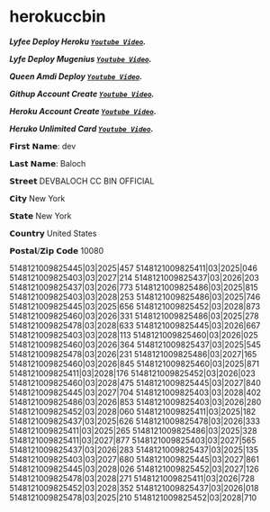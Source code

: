 # herokuccbin


***Lyfee Deploy Heroku [`Youtube Video`](https://youtu.be/CmH-S9DBGhU?si=B6N3n-fNljRN8FoO).***



***Lyfe Deploy Mugenius [`Youtube Video`](https://youtu.be/Gz8agSRKshk?si=PriXS-uJEoQakDv1).***



***Queen Amdi Deploy [`Youtube Video`](https://youtu.be/Yr0Ba_DPir4?si=2sNtHkIt677UfMc3).***



***Githup Account Create [`Youtube Video`](https://youtu.be/JdOZDvzg5EE?si=24Q-wpcjIVWs8WTi).*** 



***Heroku Account Create [`Youtube Video`](https://youtu.be/djJ8DOVcEVQ?si=QGTjz-Ba6N8yxRog).*** 



***Heruko Unlimited Card [`Youtube Video`](https://youtu.be/6nv1netcDbo?si=EFbLSTftGvNF0ZuS).*** 







𝗙𝗶𝗿𝘀𝘁 𝗡𝗮𝗺𝗲:
dev

𝗟𝗮𝘀𝘁 𝗡𝗮𝗺𝗲:
Baloch

𝗦𝘁𝗿𝗲𝗲𝘁
DEVBALOCH CC BIN OFFICIAL 

𝗖𝗶𝘁𝘆
New York 

𝗦𝘁𝗮𝘁𝗲
New York 

𝗖𝗼𝘂𝗻𝘁𝗿𝘆
United States 

𝗣𝗼𝘀𝘁𝗮𝗹/𝗭𝗶𝗽 𝗖𝗼𝗱𝗲
10080


5148121009825445|03|2025|457
5148121009825411|03|2025|046
5148121009825403|03|2027|214
5148121009825437|03|2026|203
5148121009825437|03|2026|773
5148121009825486|03|2025|815
5148121009825403|03|2028|253
5148121009825486|03|2025|746
5148121009825445|03|2025|656
5148121009825452|03|2028|873
5148121009825460|03|2026|331
5148121009825486|03|2025|278
5148121009825478|03|2028|633
5148121009825445|03|2026|667
5148121009825403|03|2028|113
5148121009825460|03|2026|025
5148121009825460|03|2026|364
5148121009825437|03|2025|545
5148121009825478|03|2026|231
5148121009825486|03|2027|165
5148121009825460|03|2026|845
5148121009825460|03|2025|871
5148121009825411|03|2028|176
5148121009825452|03|2026|023
5148121009825460|03|2028|475
5148121009825445|03|2027|840
5148121009825445|03|2027|704
5148121009825403|03|2028|402
5148121009825486|03|2026|853
5148121009825403|03|2026|280
5148121009825452|03|2028|060
5148121009825411|03|2025|182
5148121009825437|03|2025|626
5148121009825478|03|2026|333
5148121009825411|03|2025|265
5148121009825486|03|2025|328
5148121009825411|03|2027|877
5148121009825403|03|2027|565
5148121009825437|03|2026|283
5148121009825437|03|2025|135
5148121009825403|03|2027|680
5148121009825445|03|2027|861
5148121009825445|03|2028|026
5148121009825452|03|2027|126
5148121009825478|03|2028|271
5148121009825411|03|2026|728
5148121009825452|03|2028|352
5148121009825437|03|2026|018
5148121009825478|03|2025|210
5148121009825452|03|2028|710
